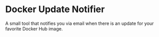# Docker Update Notifier

A small tool that notifies you via email when there is an update for your favorite Docker Hub image.
